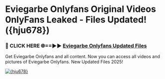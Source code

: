 # Eviegarbe Onlyfans Original Videos 0nlyFans Leaked - Files Updated! ({hju678})

<h3>🔴 CLICK HERE 🌐==►► <a href="https://tinyurl.com/ms9xzufz" rel="nofollow">Eviegarbe Onlyfans Updated Files</a></h3>

Get Eviegarbe Onlyfans and all content. Now you can access all videos and pictures of Eviegarbe Onlyfans. New Updated Files 2025!

[![{hju678}](https://i.imgur.com/PQ7UWWw.gif)](https://tinyurl.com/ms9xzufz)